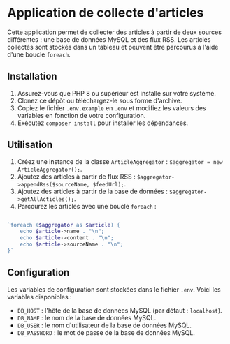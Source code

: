 # Application de collecte d'articles

Cette application permet de collecter des articles à partir de deux sources différentes : une base de données MySQL et des flux RSS. Les articles collectés sont stockés dans un tableau et peuvent être parcourus à l'aide d'une boucle `foreach`.

## Installation

1.  Assurez-vous que PHP 8 ou supérieur est installé sur votre système.
2.  Clonez ce dépôt ou téléchargez-le sous forme d'archive.
3.  Copiez le fichier `.env.example` en `.env` et modifiez les valeurs des variables en fonction de votre configuration.
4.  Exécutez `composer install` pour installer les dépendances.

## Utilisation

1.  Créez une instance de la classe `ArticleAggregator` : `$aggregator = new ArticleAggregator();`.
2.  Ajoutez des articles à partir de flux RSS : `$aggregator->appendRss($sourceName, $feedUrl);`.
3.  Ajoutez des articles à partir de la base de données : `$aggregator->getAllActicles();`.
4.  Parcourez les articles avec une boucle `foreach` :

```php

`foreach ($aggregator as $article) {
    echo $article->name . "\n";
    echo $article->content . "\n";
    echo $article->sourceName . "\n";
}` 
```
## Configuration

Les variables de configuration sont stockées dans le fichier `.env`. Voici les variables disponibles :

-   `DB_HOST` : l'hôte de la base de données MySQL (par défaut : `localhost`).
-   `DB_NAME` : le nom de la base de données MySQL.
-   `DB_USER` : le nom d'utilisateur de la base de données MySQL.
-   `DB_PASSWORD` : le mot de passe de la base de données MySQL.
